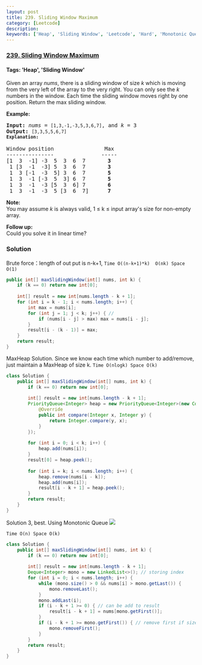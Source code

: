 ```yaml
---
layout: post
title: 239. Sliding Window Maximum
category: [Leetcode]
description: 
keywords: ['Heap', 'Sliding Window', 'Leetcode', 'Hard', 'Monotonic Queue']
---
```

### [239. Sliding Window Maximum](https://leetcode.com/problems/sliding-window-maximum)

#### Tags: 'Heap', 'Sliding Window'

<div class="content__u3I1 question-content__JfgR"><div><p>Given an array <em>nums</em>, there is a sliding window of size <em>k</em> which is moving from the very left of the array to the very right. You can only see the <em>k</em> numbers in the window. Each time the sliding window moves right by one position. Return the max sliding window.</p>
<p><strong>Example:</strong></p>
<pre><strong>Input:</strong> <em>nums</em> = <code>[1,3,-1,-3,5,3,6,7]</code>, and <em>k</em> = 3
<strong>Output: </strong><code>[3,3,5,5,6,7] 
<strong>Explanation: 
</strong></code>
Window position                Max
---------------               -----
[1  3  -1] -3  5  3  6  7       <strong>3</strong>
 1 [3  -1  -3] 5  3  6  7       <strong>3</strong>
 1  3 [-1  -3  5] 3  6  7      <strong> 5</strong>
 1  3  -1 [-3  5  3] 6  7       <strong>5</strong>
 1  3  -1  -3 [5  3  6] 7       <strong>6</strong>
 1  3  -1  -3  5 [3  6  7]      <strong>7</strong>
</pre>
<p><strong>Note: </strong><br/>
You may assume <em>k</em> is always valid, 1 ≤ k ≤ input array's size for non-empty array.</p>
<p><strong>Follow up:</strong><br/>
Could you solve it in linear time?</p></div></div>

### Solution

Brute force：length of out put is n-k+1,  `Time O((n-k+1)*k)  O(nk) Space O(1)`

```java
public int[] maxSlidingWindow(int[] nums, int k) {
    if (k == 0) return new int[0];
    
    int[] result = new int[nums.length - k + 1];
    for (int i = k - 1; i < nums.length; i++) {
        int max = nums[i];
        for (int j = 1; j < k; j++) { // 
            if (nums[i - j] > max) max = nums[i - j];
        }
        result[i - (k - 1)] = max;
    } 
    return result;
}
```

MaxHeap Solution. Since we know each time which number to add/remove, just maintain a MaxHeap of size k. `Time O(nlogk) Space O(k)`
```java
class Solution {
    public int[] maxSlidingWindow(int[] nums, int k) {
        if (k == 0) return new int[0];
        
        int[] result = new int[nums.length - k + 1];
        PriorityQueue<Integer> heap = new PriorityQueue<Integer>(new Comparator<Integer>() { // Max heap
            @Override
            public int compare(Integer x, Integer y) {
                return Integer.compare(y, x);
            }
        });
        
        for (int i = 0; i < k; i++) {
            heap.add(nums[i]);
        }
        result[0] = heap.peek();
        
        for (int i = k; i < nums.length; i++) {
            heap.remove(nums[i - k]);
            heap.add(nums[i]);
            result[i - k + 1] = heap.peek();
        }
        return result;
    }
}
```

Solution 3, best. Using Monotonic Queue ![](https://zxi.mytechroad.com/blog/wp-content/uploads/2018/01/239-ep159-2.png)

`Time O(n) Space O(k)`

```java
class Solution {
    public int[] maxSlidingWindow(int[] nums, int k) {
        if (k == 0) return new int[0];
        
        int[] result = new int[nums.length - k + 1];
        Deque<Integer> mono = new LinkedList<>(); // storing index
        for (int i = 0; i < nums.length; i++) {
            while (mono.size() > 0 && nums[i] > mono.getLast()) {
                mono.removeLast();
            }
            mono.addLast(i);
            if (i - k + 1 >= 0) { // can be add to result
                result[i - k + 1] = nums[mono.getFirst()];
            }
            if (i - k + 1 >= mono.getFirst()) { // remove first if size reach limit k
                mono.removeFirst();
            }
        }
        return result;
    }
}
```